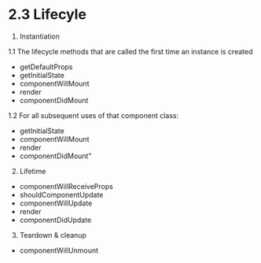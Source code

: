 # 2.3 Lifecyle

1. Instantiation

 1.1 The lifecycle methods that are called the first time an instance is created
   - getDefaultProps
   - getInitialState
   - componentWillMount
   - render
   - componentDidMount
 
 1.2 For all subsequent uses of that component class:
   - getInitialState
   - componentWillMount
   - render
   - componentDidMount”

2. Lifetime
 - componentWillReceiveProps
 - shouldComponentUpdate
 - componentWillUpdate
 - render
 - componentDidUpdate
 
3. Teardown & cleanup
 - componentWillUnmount